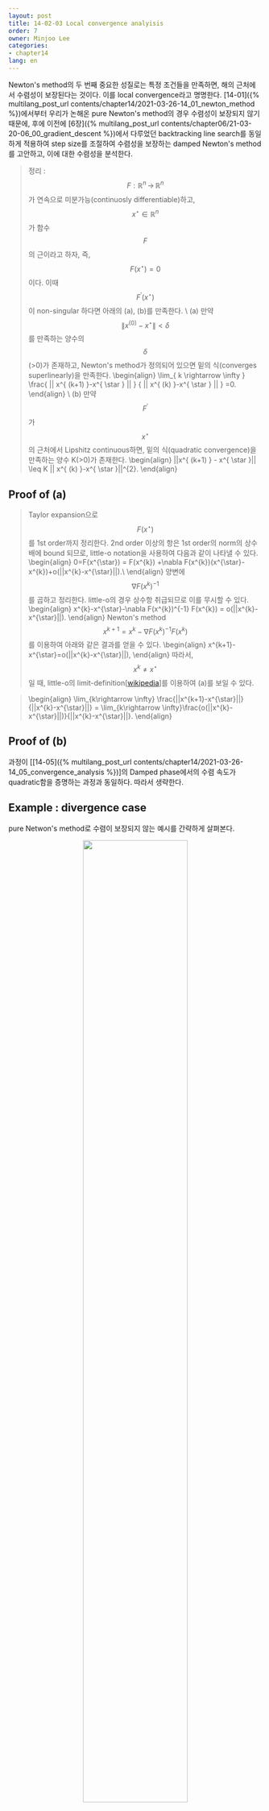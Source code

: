 ```yaml
---
layout: post
title: 14-02-03 Local convergence analyisis
order: 7
owner: Minjoo Lee
categories:
- chapter14
lang: en
---
```

<script type="text/x-mathjax-config">
MathJax.Hub.Config({
});
</script>

Newton's method의 두 번째 중요한 성질로는 특정 조건들을 만족하면, 해의 근처에서 수렴성이 보장된다는 것이다. 이를 local convergence라고 명명한다.  [14-01]({% multilang_post_url contents/chapter14/2021-03-26-14_01_newton_method %})에서부터 우리가 논해온 pure Newton's method의 경우 수렴성이 보장되지 않기 때문에, 후에 이전에 [6장]({% multilang_post_url contents/chapter06/21-03-20-06_00_gradient_descent %})에서 다루었던 backtracking line search를 동일하게 적용하여 step size를 조절하여 수렴성을 보장하는 damped Newton's method를 고안하고, 이에 대한 수렴성을 분석한다.


>정리 : $$F : \mathbb{R}^{n}\, \rightarrow  \, \mathbb{R}^{n}$$ 가 연속으로 미분가능(continuosly differentiable)하고,  $$x^{\star} \in \mathbb{R}^{n}$$ 가 함수 $$F$$의 근이라고 하자, 즉, $$F(x^{\star})=0$$이다.
>이때  $$F^{'}(x^{\star}) $$이 non-singular 하다면 아래의 (a), (b)를 만족한다. \\
>(a) 만약 $$\| x^{(0)}-x^{\star} \|<\delta$$를 만족하는 양수의 $$\delta$$\(>0)가 존재하고, Newton's method가 정의되어 있으면 밑의 식(converges superlinearly)을 만족한다.
>\begin{align}
>\lim_{ k \rightarrow \infty } \frac{ \|\| x^{ (k+1) }-x^{ \star } \|\| } { \|\| x^{ (k) }-x^{ \star } \|\| } =0.
>\end{align} \\
>(b) 만약 $$F^{'}$$가 $$x^{\star}$$의 근처에서 Lipshitz continuous하면, 밑의 식(quadratic convergence)을 만족하는 양수 K(>0)가 존재한다.
>\begin{align}
>\|\|x^{ (k+1) } - x^{ \star }\|\| \leq K \|\| x^{ (k) }-x^{ \star }\|\|^{2}.
>\end{align}

## Proof of (a)
>Taylor expansion으로 $$F(x^{\star})$$를 1st order까지 정리한다. 2nd order 이상의 항은 1st order의 norm의 상수배에 bound 되므로, little-o notation을 사용하여 다음과 같이 나타낼 수 있다.
>\begin{align}
>0=F(x^{\star}) = F(x^{k}) +\nabla F(x^{k})(x^{\star}-x^{k})+o(\|\|x^{k}-x^{\star}\|\|).\\
>\end{align}
>양변에 $$\nabla F(x^{k})^{-1}$$를 곱하고 정리한다. little-o의 경우 상수항 취급되므로 이를 무시할 수 있다.
>\begin{align}
>x^{k}-x^{\star}-\nabla F(x^{k})^{-1} F(x^{k}) = o(\|\|x^{k}-x^{\star}\|\|).
>\end{align}
>Newton's method $$x^{k+1}=x^{k}-\nabla F(x^{k})^{-1}F(x^{k})$$를 이용하여 아래와 같은 결과를 얻을 수 있다.
>\begin{align}
>x^{k+1}-x^{\star}=o(\|\|x^{k}-x^{\star}\|\|),
>\end{align}
>따라서, $$x^{k} \neq x^{\star}$$ 일 때, little-o의 limit-definition[[wikipedia](https://en.wikipedia.org/wiki/Big_O_notation)]를 이용하여 (a)를 보일 수 있다.

>\begin{align}
>\lim_{k\rightarrow \infty} \frac{\|\|x^{k+1}-x^{\star}\|\|}{\|\|x^{k}-x^{\star}\|\|} = \lim_{k\rightarrow \infty}\frac{o(\|\|x^{k}-x^{\star}\|\|)}{\|\|x^{k}-x^{\star}\|\|}.
>\end{align}

## Proof of (b)
과정이 [[14-05]({% multilang_post_url contents/chapter14/2021-03-26-14_05_convergence_analysis %})]의 Damped phase에서의 수렴 속도가 quadratic함을 증명하는 과정과 동일하다. 따라서 생략한다.

## Example : divergence case
pure Netwon's method로 수렴이 보장되지 않는 예시를 간략하게 살펴본다.

<figure class="image" style="align: center;">
<p align="center">
 <img src="{{ site.baseurl }}/img/chapter_img/chapter14/1_.png" alt="" width="70%" height="70%">
 <figcaption style="text-align: center;">[Fig 1] pure Newton's method applied on root finding : divergence case </figcaption>
</p>
</figure>

[image-link](https://slideplayer.com/slide/4998677/)

그림에서와 같이 initial point $$x_0$$에 따라서, 해가 발산할 수 있음이 확인된다.
